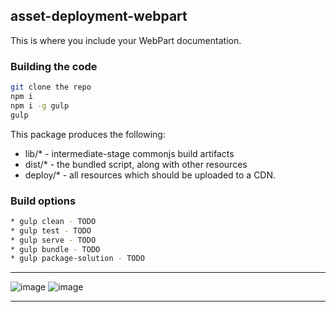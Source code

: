 ## asset-deployment-webpart

This is where you include your WebPart documentation.

### Building the code

```bash
git clone the repo
npm i
npm i -g gulp
gulp
```

This package produces the following:

* lib/* - intermediate-stage commonjs build artifacts
* dist/* - the bundled script, along with other resources
* deploy/* - all resources which should be uploaded to a CDN.

### Build options

```bash
* gulp clean - TODO
* gulp test - TODO
* gulp serve - TODO
* gulp bundle - TODO
* gulp package-solution - TODO
```
***
![image](https://user-images.githubusercontent.com/19554935/60400682-3b36b300-9b45-11e9-8136-cb95c980acd6.png)
![image](https://user-images.githubusercontent.com/19554935/60400726-1c84ec00-9b46-11e9-9718-cada3bcaa28c.png)
***
